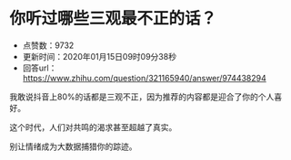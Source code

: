 # 你听过哪些三观最不正的话？
- 点赞数：9732
- 更新时间：2020年01月15日09时09分38秒
- 回答url：https://www.zhihu.com/question/321165940/answer/974438294
<body>
 <p data-pid="qSppG8dQ">我敢说抖音上80%的话都是三观不正，因为推荐的内容都是迎合了你的个人喜好。</p>
 <p data-pid="hneXoAjO">这个时代，人们对共鸣的渴求甚至超越了真实。</p>
 <p data-pid="C3f0H4zP">别让情绪成为大数据捕猎你的踪迹。</p>
</body>